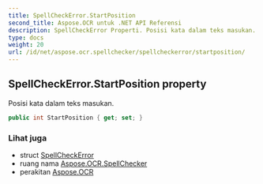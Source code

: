 ```yaml
---
title: SpellCheckError.StartPosition
second_title: Aspose.OCR untuk .NET API Referensi
description: SpellCheckError Properti. Posisi kata dalam teks masukan.
type: docs
weight: 20
url: /id/net/aspose.ocr.spellchecker/spellcheckerror/startposition/
---
```

## SpellCheckError.StartPosition property

Posisi kata dalam teks masukan.

```csharp
public int StartPosition { get; set; }
```

### Lihat juga

* struct [SpellCheckError](../)
* ruang nama [Aspose.OCR.SpellChecker](../../spellcheckerror/)
* perakitan [Aspose.OCR](../../../)


